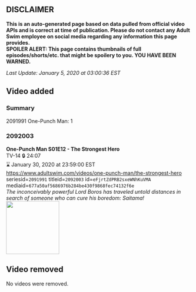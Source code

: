 ## DISCLAIMER
**This is an auto-generated page based on data pulled from official video APIs and is correct at time of publication. Please do not contact any Adult Swim employee on social media regarding any information this page provides.**  
**SPOILER ALERT: This page contains thumbnails of full episodes/shorts/etc. that might be spoilery to you. YOU HAVE BEEN WARNED.**  

_Last Update: January 5, 2020 at 03:00:36 EST_
## Video added
### Summary
2091991 One-Punch Man: 1  
### 2092003
**One-Punch Man S01E12 - The Strongest Hero**  
TV-14 🔒 24:07  
⌛ January 30, 2020 at 23:59:00 EST  
https://www.adultswim.com/videos/one-punch-man/the-strongest-hero  
seriesid=`2091991` titleid=`2092003` id=`eFjrtZdPRB2sxeWNhKuVMA` mediaid=`677a50af5686976b284be430f9868fec74132f6e`  
_The inconceivably powerful Lord Boros has traveled untold distances in search of someone who can cure his boredom: Saitama!_  
<a href="https://i.cdn.turner.com/adultswim/big/video/the-strongest-hero/onepunchman_012_air_cid-2X847.jpg"><img src="https://i.cdn.turner.com/adultswim/big/video/the-strongest-hero/onepunchman_012_air_cid-2X847.jpg" height="144px" /></a>
## Video removed
No videos were removed.  
